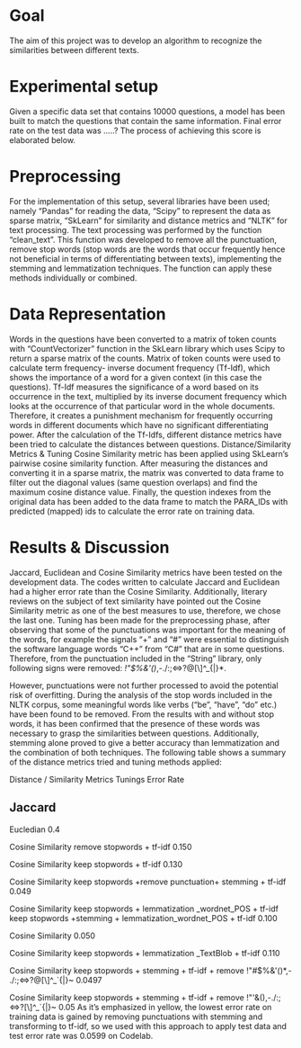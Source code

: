 # Goal
The aim of this project was to develop an algorithm to recognize the similarities between different texts.

# Experimental setup
Given a specific data set that contains 10000 questions, a model has been built to match the questions that contain the same information. Final error rate on the test data was .....? The process of achieving this score is elaborated below.

# Preprocessing

For the implementation of this setup, several libraries have been used; namely “Pandas” for reading the data, “Scipy” to represent the data as sparse matrix, “SkLearn” for similarity and distance metrics and “NLTK” for text processing. The text processing was performed by the function “clean_text”. This function was developed to remove all the punctuation, remove stop words (stop words are the words that occur frequently hence not beneficial in terms of differentiating between texts), implementing the stemming and lemmatization techniques. The function can apply these methods individually or combined.

# Data Representation

Words in the questions have been converted to a matrix of token counts with “CountVectorizer” function in the SkLearn library which uses Scipy to return a sparse matrix of the counts. Matrix of token counts were used to calculate term frequency- inverse document frequency (Tf-Idf), which shows the importance of a word for a given context (in this case the questions). Tf-Idf measures the significance of a word based on its occurrence in the text, multiplied by its inverse document frequency which looks at the occurrence of that particular word in the whole documents. Therefore, it creates a punishment mechanism for frequently occurring words in different documents which have no significant differentiating power. After the calculation of the Tf-Idfs, different distance metrics have been tried to calculate the distances between questions.
Distance/Similarity Metrics & Tuning
Cosine Similarity metric has been applied using SkLearn’s pairwise cosine similarity function. After measuring the distances and converting it in a sparse matrix, the matrix was converted to data frame to filter out the diagonal values (same question overlaps) and find the maximum cosine distance value. Finally, the question indexes from the original data has been added to the data frame to match the PARA_IDs with predicted (mapped) ids to calculate the error rate on training data.

# Results & Discussion

Jaccard, Euclidean and Cosine Similarity metrics have been tested on the development data. The codes written to calculate Jaccard and Euclidean had a higher error rate than the Cosine Similarity. Additionally, literary reviews on the subject of text similarity have pointed out the Cosine Similarity metric as one of the best measures to use, therefore, we chose the last one.
Tuning has been made for the preprocessing phase, after observing that some of the punctuations was important for the meaning of the words, for example the signals “+” and “#” were essential to  distinguish the software language words “C++” from “C#” that are in some questions. Therefore, from the punctuation included in the “String” library, only following signs were removed:  *!"$%&\'()*,-./:;<=>?@[\\]^_{|}*.

However, punctuations were not further processed to avoid the potential risk of overfitting.
During the analysis of the stop words included in the NLTK corpus, some meaningful words like verbs (“be”, “have”, “do” etc.) have been found to be removed. From the results with and without stop words, it has been confirmed that the presence of these words was necessary to grasp the similarities between questions. Additionally, stemming alone proved to give a better accuracy than lemmatization and the combination of both techniques.
The following table shows a summary of the distance metrics tried and tuning methods applied:
  
  
Distance / Similarity Metrics
Tunings
Error Rate
   
  
Jaccard
-
   
  
Eucledian
0.4
   
  
Cosine Similarity
remove stopwords + tf-idf
0.150
   
  
Cosine Similarity
keep stopwords + tf-idf
0.130
     
 
Cosine Similarity
keep stopwords +remove punctuation+ stemming + tf-idf
0.049
   
  
Cosine Similarity
keep stopwords + lemmatization _wordnet_POS + tf-idf
keep stopwords +stemming + lemmatization_wordnet_POS + tf-idf
0.100
   
  
  
Cosine Similarity
0.050
   
  
Cosine Similarity
keep stopwords + lemmatization _TextBlob + tf-idf
0.110
  
   
  
Cosine Similarity
keep stopwords + stemming + tf-idf + remove !"#$%&\'()*,- ./:;<=>?@[\\]^_`{|}~
0.0497
  
  
Cosine Similarity keep stopwords + stemming + tf-idf + remove !"\'&(),-./:;<=>?[\\]^_`{|}~ 0.05
As it’s emphasized in yellow, the lowest error rate on training data is gained by removing punctuations with stemming and transforming to tf-idf, so we used with this approach to apply test data and test error rate was 0.0599 on Codelab.
